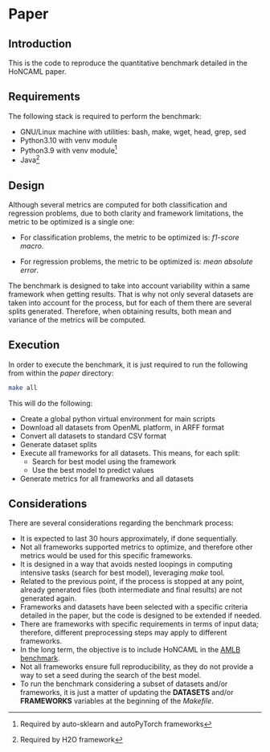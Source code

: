 # Paper

## Introduction

This is the code to reproduce the quantitative benchmark detailed in the
HoNCAML paper.

## Requirements

The following stack is required to perform the benchmark:

- GNU/Linux machine with utilities: bash, make, wget, head, grep, sed
- Python3.10 with venv module
- Python3.9 with venv module[^fn1]
- Java[^fn2]

[^fn1]: Required by auto-sklearn and autoPyTorch frameworks
[^fn2]: Required by H2O framework

## Design

Although several metrics are computed for both classification and regression
problems, due to both clarity and framework limitations, the metric to be
optimized is a single one:

- For classification problems, the metric to be optimized is: *f1-score macro*.

- For regression problems, the metric to be optimized is: *mean absolute error*.

The benchmark is designed to take into account variability within a same
framework when getting results. That is why not only several datasets are taken
into account for the process, but for each of them there are several splits
generated. Therefore, when obtaining results, both mean and variance of the
metrics will be computed.

## Execution

In order to execute the benchmark, it is just required to run the following
from within the *paper* directory:

```sh
make all
```

This will do the following:

- Create a global python virtual environment for main scripts
- Download all datasets from OpenML platform, in ARFF format
- Convert all datasets to standard CSV format
- Generate dataset splits
- Execute all frameworks for all datasets. This means, for each split:
  - Search for best model using the framework
  - Use the best model to predict values
- Generate metrics for all frameworks and all datasets

## Considerations

There are several considerations regarding the benchmark process:

- It is expected to last 30 hours approximately, if done sequentially.
- Not all frameworks supported metrics to optimize, and therefore other metrics
  would be used for this specific frameworks.
- It is designed in a way that avoids nested loopings in computing intensive
  tasks (search for best model), leveraging *make* tool.
- Related to the previous point, if the process is stopped at any point,
  already generated files (both intermediate and final results) are not
  generated again.
- Frameworks and datasets have been selected with a specific criteria detailed
  in the paper, but the code is designed to be extended if needed.
- There are frameworks with specific requirements in terms of input data;
  therefore, different preprocessing steps may apply to different
  frameworks.
- In the long term, the objective is to include HoNCAML in the [AMLB
  benchmark](https://openml.github.io/automlbenchmark/index.html).
- Not all frameworks ensure full reproducibility, as they do not provide a way
  to set a seed during the search of the best model.
- To run the benchmark considering a subset of datasets and/or frameworks, it
  is just a matter of updating the **DATASETS** and/or **FRAMEWORKS** variables
  at the beginning of the *Makefile*.
